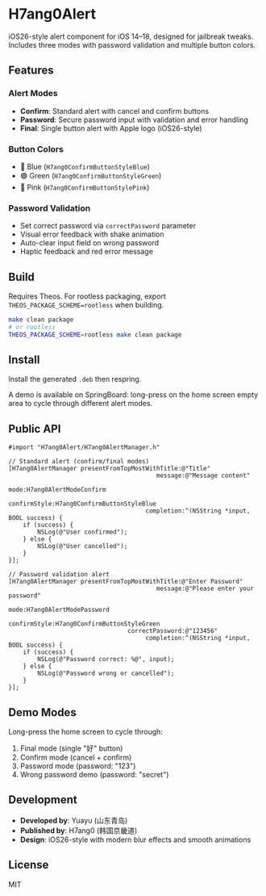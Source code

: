 # H7ang0Alert

iOS26-style alert component for iOS 14–18, designed for jailbreak tweaks. Includes three modes with password validation and multiple button colors.

## Features

### Alert Modes
- **Confirm**: Standard alert with cancel and confirm buttons
- **Password**: Secure password input with validation and error handling
- **Final**: Single button alert with Apple logo (iOS26-style)

### Button Colors
- 🔵 Blue (`H7ang0ConfirmButtonStyleBlue`)
- 🟢 Green (`H7ang0ConfirmButtonStyleGreen`) 
- 🩷 Pink (`H7ang0ConfirmButtonStylePink`)

### Password Validation
- Set correct password via `correctPassword` parameter
- Visual error feedback with shake animation
- Auto-clear input field on wrong password
- Haptic feedback and red error message

## Build

Requires Theos. For rootless packaging, export `THEOS_PACKAGE_SCHEME=rootless` when building.

```sh
make clean package
# or rootless
THEOS_PACKAGE_SCHEME=rootless make clean package
```

## Install

Install the generated `.deb` then respring.

A demo is available on SpringBoard: long-press on the home screen empty area to cycle through different alert modes.

## Public API

```objc
#import "H7ang0Alert/H7ang0AlertManager.h"

// Standard alert (confirm/final modes)
[H7ang0AlertManager presentFromTopMostWithTitle:@"Title"
                                         message:@"Message content"
                                            mode:H7ang0AlertModeConfirm
                                    confirmStyle:H7ang0ConfirmButtonStyleBlue
                                      completion:^(NSString *input, BOOL success) {
    if (success) {
        NSLog(@"User confirmed");
    } else {
        NSLog(@"User cancelled");
    }
}];

// Password validation alert
[H7ang0AlertManager presentFromTopMostWithTitle:@"Enter Password"
                                         message:@"Please enter your password"
                                            mode:H7ang0AlertModePassword
                                    confirmStyle:H7ang0ConfirmButtonStyleGreen
                                 correctPassword:@"123456"
                                      completion:^(NSString *input, BOOL success) {
    if (success) {
        NSLog(@"Password correct: %@", input);
    } else {
        NSLog(@"Password wrong or cancelled");
    }
}];
```

## Demo Modes

Long-press the home screen to cycle through:
1. Final mode (single "好" button)
2. Confirm mode (cancel + confirm)
3. Password mode (password: "123")
4. Wrong password demo (password: "secret")

## Development

- **Developed by**: Yuayu (山东青岛)
- **Published by**: H7ang0 (韩国京畿道)
- **Design**: iOS26-style with modern blur effects and smooth animations

## License

MIT 